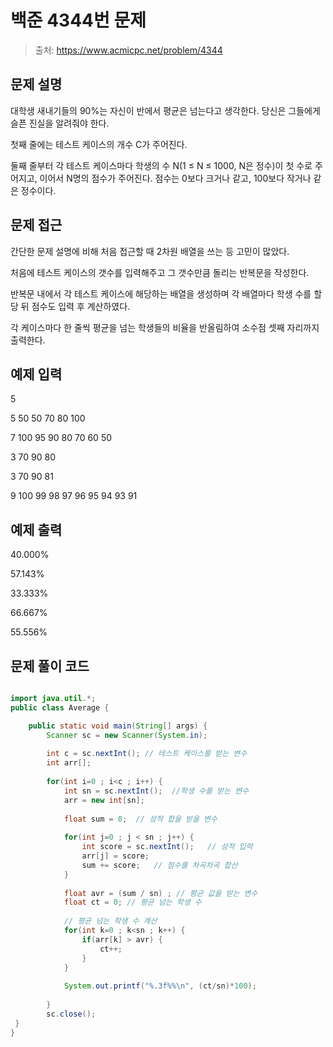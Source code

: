 # 백준 4344번 문제

> 출처: https://www.acmicpc.net/problem/4344

## 문제 설명

대학생 새내기들의 90%는 자신이 반에서 평균은 넘는다고 생각한다. 당신은 그들에게 슬픈 진실을 알려줘야 한다.

첫째 줄에는 테스트 케이스의 개수 C가 주어진다.

둘째 줄부터 각 테스트 케이스마다 학생의 수 N(1 ≤ N ≤ 1000, N은 정수)이 첫 수로 주어지고, 이어서 N명의 점수가 주어진다. 점수는 0보다 크거나 같고, 100보다 작거나 같은 정수이다.

## 문제 접근

간단한 문제 설명에 비해 처음 접근할 때 2차원 배열을 쓰는 등 고민이 많았다. 

처음에 테스트 케이스의 갯수를 입력해주고 그 갯수만큼 돌리는 반복문을 작성한다.

반복문 내에서 각 테스트 케이스에 해당하는 배열을 생성하며 각 배열마다 학생 수를 할당 뒤 점수도 입력 후 계산하였다.

각 케이스마다 한 줄씩 평균을 넘는 학생들의 비율을 반올림하여 소수점 셋째 자리까지 출력한다.

## 예제 입력

5

5 50 50 70 80 100

7 100 95 90 80 70 60 50

3 70 90 80

3 70 90 81

9 100 99 98 97 96 95 94 93 91

## 예제 출력

40.000%

57.143%

33.333%

66.667%

55.556%

## 문제 풀이 코드
```java

import java.util.*;
public class Average {

	public static void main(String[] args) {
		Scanner sc = new Scanner(System.in);
		
		int c = sc.nextInt(); // 테스트 케이스를 받는 변수
		int arr[];
		
		for(int i=0 ; i<c ; i++) {
			int sn = sc.nextInt();	//학생 수를 받는 변수
			arr = new int[sn];
			
			float sum = 0;	// 성적 합을 받을 변수
			
			for(int j=0 ; j < sn ; j++) {
				int score = sc.nextInt();	// 성적 입력 
				arr[j] = score;
				sum += score;	// 점수를 차곡차곡 합산 
			}
			
			float avr = (sum / sn) ; // 평균 값을 받는 변수
			float ct = 0; // 평균 넘는 학생 수
			
			// 평균 넘는 학생 수 계산
			for(int k=0 ; k<sn ; k++) {
				if(arr[k] > avr) {
					ct++;
				}
			}
			
			System.out.printf("%.3f%%\n", (ct/sn)*100);
		
		}
		sc.close();
 }
}
